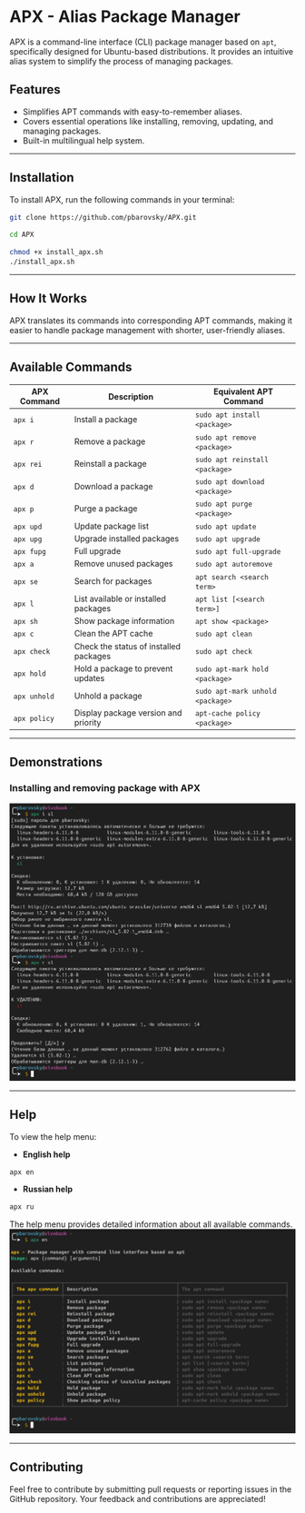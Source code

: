 # APX - Alias Package Manager

APX is a command-line interface (CLI) package manager based on `apt`, specifically designed for Ubuntu-based distributions. It provides an intuitive alias system to simplify the process of managing packages.

## Features
- Simplifies APT commands with easy-to-remember aliases.
- Covers essential operations like installing, removing, updating, and managing packages.
- Built-in multilingual help system.

---

## Installation
To install APX, run the following commands in your terminal:

```bash
git clone https://github.com/pbarovsky/APX.git
```

```bash
cd APX
```

```bash
chmod +x install_apx.sh
./install_apx.sh
```

---

## How It Works

APX translates its commands into corresponding APT commands, making it easier to handle package management with shorter, user-friendly aliases.

---

## Available Commands

| APX Command   | Description                               | Equivalent APT Command                  |
|---------------|-------------------------------------------|------------------------------------------|
| `apx i`       | Install a package                        | `sudo apt install <package>`            |
| `apx r`       | Remove a package                         | `sudo apt remove <package>`             |
| `apx rei`     | Reinstall a package                      | `sudo apt reinstall <package>`          |
| `apx d`       | Download a package                       | `sudo apt download <package>`           |
| `apx p`       | Purge a package                          | `sudo apt purge <package>`              |
| `apx upd`     | Update package list                      | `sudo apt update`                       |
| `apx upg`     | Upgrade installed packages               | `sudo apt upgrade`                      |
| `apx fupg`    | Full upgrade                             | `sudo apt full-upgrade`                 |
| `apx a`       | Remove unused packages                   | `sudo apt autoremove`                   |
| `apx se`      | Search for packages                      | `apt search <search term>`              |
| `apx l`       | List available or installed packages      | `apt list [<search term>]`              |
| `apx sh`      | Show package information                 | `apt show <package>`                    |
| `apx c`       | Clean the APT cache                      | `sudo apt clean`                        |
| `apx check`   | Check the status of installed packages   | `sudo apt check`                        |
| `apx hold`    | Hold a package to prevent updates        | `sudo apt-mark hold <package>`          |
| `apx unhold`  | Unhold a package                         | `sudo apt-mark unhold <package>`        |
| `apx policy`  | Display package version and priority     | `apt-cache policy <package>`            |

---

## Demonstrations

### Installing and removing package with APX
![Installing Packages](./images/2.png)

---

## Help
To view the help menu:

- **English help**

```bash
apx en
```

- **Russian help**

```bash
apx ru
```

The help menu provides detailed information about all available commands.
![Installing Packages](./images/1.png)

---

## Contributing
Feel free to contribute by submitting pull requests or reporting issues in the GitHub repository. Your feedback and contributions are appreciated!